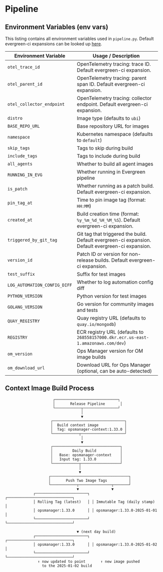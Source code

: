 # Pipeline

## Environment Variables (env vars)

This listing contains all environment variables used in `pipeline.py`.
Default evergreen-ci expansions can be looked up [here](https://docs.devprod.prod.corp.mongodb.com/evergreen/Project-Configuration/Project-Configuration-Files#expansions).

| Environment Variable           | Usage / Description                                                                |
|-------------------------------|------------------------------------------------------------------------------------|
| `otel_trace_id`                | OpenTelemetry tracing: trace ID. Default evergreen-ci expansion.                   |
| `otel_parent_id`               | OpenTelemetry tracing: parent span ID. Default evergreen-ci expansion.             |
| `otel_collector_endpoint`      | OpenTelemetry tracing: collector endpoint. Default evergreen-ci expansion.         |
| `distro`                       | Image type (defaults to `ubi`)                                                     |
| `BASE_REPO_URL`                | Base repository URL for images                                                     |
| `namespace`                    | Kubernetes namespace (defaults to `default`)                                       |
| `skip_tags`                    | Tags to skip during build                                                          |
| `include_tags`                 | Tags to include during build                                                       |
| `all_agents`                   | Whether to build all agent images                                                  |
| `RUNNING_IN_EVG`               | Whether running in Evergreen pipeline                                              |
| `is_patch`                     | Whether running as a patch build. Default evergreen-ci expansion.                  |
| `pin_tag_at`                   | Time to pin image tag (format: `HH:MM`)                                            |
| `created_at`                   | Build creation time (format: `%y_%m_%d_%H_%M_%S`). Default evergreen-ci expansion. |
| `triggered_by_git_tag`         | Git tag that triggered the build. Default evergreen-ci expansion. Default evergreen-ci expansion.                 |
| `version_id`                   | Patch ID or version for non-release builds. Default evergreen-ci expansion.        |
| `test_suffix`                  | Suffix for test images                                                             |
| `LOG_AUTOMATION_CONFIG_DIFF`   | Whether to log automation config diff                                              |
| `PYTHON_VERSION`               | Python version for test images                                                     |
| `GOLANG_VERSION`               | Go version for community images and tests                                          |
| `QUAY_REGISTRY`                | Quay registry URL (defaults to `quay.io/mongodb`)                                  |
| `REGISTRY`                     | ECR registry URL (defaults to `268558157000.dkr.ecr.us-east-1.amazonaws.com/dev`)  |
| `om_version`                   | Ops Manager version for OM image builds                                            |
| `om_download_url`              | Download URL for Ops Manager (optional, can be auto-detected)                      |

## Context Image Build Process

```
                      ┌─────────────────────────────┐
                      │       Release Pipeline       │
                      └────────────┬────────────────┘
                                   │
                                   ▼
                     ┌─────────────────────────────────┐
                     │  Build context image            │
                     │  Tag: opsmanager-context:1.33.0 │
                     └────────────┬────────────────────┘
                                   │
                                   ▼
                     ┌───────────────────────────────┐
                     │         Daily Build           │
                     │   Base: opsmanager-context    │
                     │   Input tag: 1.33.0           │
                     └────────────┬──────────────────┘
                                  │
                                  ▼
                    ┌────────────────────────────────────┐
                    │       Push Two Image Tags          │
                    └────────────┬───────────────┬───────┘
                                 ▼               ▼
             ┌────────────────────────┐ ┌──────────────────────────────┐
             │ Rolling Tag (latest)   │ │ Immutable Tag (daily stamp)  │
             │ opsmanager:1.33.0      │ │ opsmanager:1.33.0-2025-01-01 │
             └────────────────────────┘ └──────────────────────────────┘

                                 ▼ (next day build)
             ┌────────────────────────┐ ┌──────────────────────────────┐
             │ opsmanager:1.33.0      │ │ opsmanager:1.33.0-2025-01-02 │
             └────────────────────────┘ └──────────────────────────────┘
               ↑ now updated to point       ↑ new image pushed
                 to the 2025-01-02 build
```
